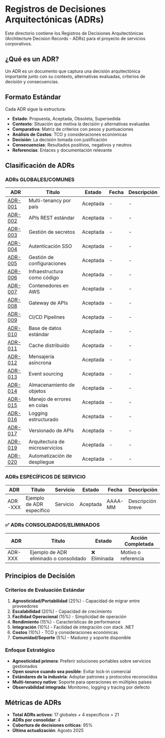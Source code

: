 # Registros de Decisiones Arquitectónicas (ADRs)

Este directorio contiene los Registros de Decisiones Arquitectónicas (Architecture Decision Records - ADRs) para el proyecto de servicios corporativos.

## ¿Qué es un ADR?

Un ADR es un documento que captura una decisión arquitectónica importante junto con su contexto, alternativas evaluadas, criterios de decisión y consecuencias.

## Formato Estándar

Cada ADR sigue la estructura:

- **Estado**: Propuesta, Aceptada, Obsoleta, Supersedida
- **Contexto**: Situación que motiva la decisión y alternativas evaluadas
- **Comparativa**: Matriz de criterios con pesos y puntuaciones
- **Análisis de Costos**: TCO y consideraciones económicas
- **Decisión**: La decisión tomada con justificación
- **Consecuencias**: Resultados positivos, negativos y neutros
- **Referencias**: Enlaces y documentación relevante

## Clasificación de ADRs

### ADRs GLOBALES/COMUNES

| ADR | Título | Estado | Fecha | Descripción |
|-----|--------|--------|-------|-------------|
| [ADR-001](./adr-001-multi-tenancy-paises) | Multi-tenancy por país | Aceptada | - | - |
| [ADR-002](./adr-002-apis-rest-estandar) | APIs REST estándar | Aceptada | - | - |
| [ADR-003](./adr-003-gestion-secretos) | Gestión de secretos | Aceptada | - | - |
| [ADR-004](./adr-004-autenticacion-sso) | Autenticación SSO | Aceptada | - | - |
| [ADR-005](./adr-005-gestion-configuraciones) | Gestión de configuraciones | Aceptada | - | - |
| [ADR-006](./adr-006-infraestructura-iac) | Infraestructura como código | Aceptada | - | - |
| [ADR-007](./adr-007-contenedores-aws) | Contenedores en AWS | Aceptada | - | - |
| [ADR-008](./adr-008-gateway-apis) | Gateway de APIs | Aceptada | - | - |
| [ADR-009](./adr-009-cicd-pipelines) | CI/CD Pipelines | Aceptada | - | - |
| [ADR-010](./adr-010-base-datos-standard) | Base de datos estándar | Aceptada | - | - |
| [ADR-011](./adr-011-cache-distribuido) | Cache distribuido | Aceptada | - | - |
| [ADR-012](./adr-012-mensajeria-asincrona) | Mensajería asíncrona | Aceptada | - | - |
| [ADR-013](./adr-013-event-sourcing) | Event sourcing | Aceptada | - | - |
| [ADR-014](./adr-014-almacenamiento-objetos) | Almacenamiento de objetos | Aceptada | - | - |
| [ADR-015](./adr-015-manejo-errores-cola) | Manejo de errores en colas | Aceptada | - | - |
| [ADR-016](./adr-016-logging-estructurado) | Logging estructurado | Aceptada | - | - |
| [ADR-017](./adr-017-versionado-apis) | Versionado de APIs | Aceptada | - | - |
| [ADR-019](./adr-019-arquitectura-microservicios) | Arquitectura de microservicios | Aceptada | - | - |
| [ADR-020](./adr-020-automatizacion-despliegue) | Automatización de despliegue | Aceptada | - | - |

### ADRs ESPECÍFICOS DE SERVICIO

| ADR | Título | Servicio | Estado | Fecha | Descripción |
|-----|--------|----------|--------|-------|-------------|
| ADR-XXX | Ejemplo de ADR específico | Servicio | Aceptada | AAAA-MM | Descripción breve |

### ✅ ADRs CONSOLIDADOS/ELIMINADOS

| ADR | Título | Estado | Acción Completada |
|-----|--------|--------|------------------|
| ADR-XXX | Ejemplo de ADR eliminado o consolidado | ❌ Eliminada | Motivo o referencia |

## Principios de Decisión

### Criterios de Evaluación Estándar

1. **Agnosticidad/Portabilidad** (25%) - Capacidad de migrar entre proveedores
2. **Escalabilidad** (20%) - Capacidad de crecimiento
3. **Facilidad Operacional** (15%) - Simplicidad de operación
4. **Rendimiento** (15%) - Características de performance
5. **Integración** (10%) - Facilidad de integración con stack .NET
6. **Costos** (10%) - TCO y consideraciones económicas
7. **Comunidad/Soporte** (5%) - Madurez y soporte disponible

### Enfoque Estratégico

- **Agnosticidad primera**: Preferir soluciones portables sobre servicios gestionados
- **Open source cuando sea posible**: Evitar lock-in comercial
- **Estándares de la industria**: Adoptar patrones y protocolos reconocidos
- **Multi-tenancy nativo**: Soporte para operaciones en múltiples países
- **Observabilidad integrada**: Monitoreo, logging y tracing por defecto

## Métricas de ADRs

- **Total ADRs activos**: 17 globales + 4 específicos = 21
- **ADRs por consolidar**: 4
- **Cobertura de decisiones críticas**: 95%
- **Última actualización**: Agosto 2025
